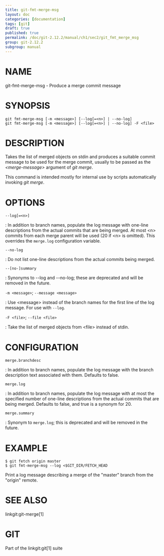 ```yaml
---
title: git-fmt-merge-msg
layout: doc
categories: [documentation]
tags: [git]
draft: true
published: true
permalink: /doc/git-2.12.2/manual/ch1/sec2/git_fmt_merge_msg
group: git-2.12.2
subgroup: manual
---
```


NAME
====

git-fmt-merge-msg - Produce a merge commit message

SYNOPSIS
========

    git fmt-merge-msg [-m <message>] [--log[=<n>] | --no-log]
    git fmt-merge-msg [-m <message>] [--log[=<n>] | --no-log] -F <file>

DESCRIPTION
===========

Takes the list of merged objects on stdin and produces a suitable commit message to be used for the merge commit, usually to be passed as the *&lt;merge-message&gt;* argument of *git merge*.

This command is intended mostly for internal use by scripts automatically invoking *git merge*.

OPTIONS
=======

`--log[=<n>]`

:   In addition to branch names, populate the log message with one-line descriptions from the actual commits that are being merged. At most &lt;n&gt; commits from each merge parent will be used (20 if &lt;n&gt; is omitted). This overrides the `merge.log` configuration variable.

`--no-log`

:   Do not list one-line descriptions from the actual commits being merged.

`--[no-]summary`

:   Synonyms to --log and --no-log; these are deprecated and will be removed in the future.

`-m <message>`; `--message <message>`

:   Use &lt;message&gt; instead of the branch names for the first line of the log message. For use with `--log`.

`-F <file>`; `--file <file>`

:   Take the list of merged objects from &lt;file&gt; instead of stdin.

CONFIGURATION
=============

`merge.branchdesc`

:   In addition to branch names, populate the log message with the branch description text associated with them. Defaults to false.

`merge.log`

:   In addition to branch names, populate the log message with at most the specified number of one-line descriptions from the actual commits that are being merged. Defaults to false, and true is a synonym for 20.

`merge.summary`

:   Synonym to `merge.log`; this is deprecated and will be removed in the future.

EXAMPLE
=======

    $ git fetch origin master
    $ git fmt-merge-msg --log <$GIT_DIR/FETCH_HEAD

Print a log message describing a merge of the "master" branch from the "origin" remote.

SEE ALSO
========

linkgit:git-merge\[1\]

GIT
===

Part of the linkgit:git\[1\] suite
